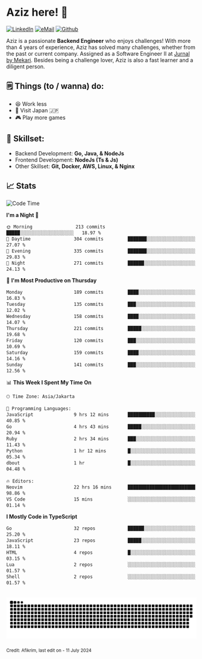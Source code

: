 # Aziz here! 👋

[![LinkedIn](https://img.shields.io/static/v1?message=afikrim&logo=linkedin&label=&color=0077B5&logoColor=white&labelColor=&style=for-the-badge)](https://www.linkedin.com/in/afikrim)
[![eMail](https://img.shields.io/static/v1?message=afikrim10@gmail.com&logo=gmail&label=&color=D14836&logoColor=white&labelColor=&style=for-the-badge)](mailto:afikrim10@gmail.com)
[![Github](https://komarev.com/ghpvc/?username=afikrim&label=Visitors&style=for-the-badge)](https://www.github.com/afikrim)

<!--Introduction-->
Aziz is a passionate **Backend Engineer** who enjoys challenges! With more than 4 years of experience, Aziz has solved many challenges, whether from the past or current company. Assigned as a Software Engineer II at [Jurnal by Mekari](https://jurnal.id). Besides being a challenge lover, Aziz is also a fast learner and a diligent person.

<!--Things TODO-->
## 🗒️ Things (to / wanna) do:

- 😆 Work less
- 🚀 Visit Japan 🇯🇵
- 🎮 Play more games

<!--Skillset-->
## 🏅 Skillset:

- Backend Development: **Go, Java, & NodeJs**
- Frontend Development: **NodeJs (Ts & Js)**
- Other Skillset: **Git, Docker, AWS, Linux, & Nginx**

## 📈 Stats  

<!--START_SECTION:waka-->
![Code Time](http://img.shields.io/badge/Code%20Time-1%2C731%20hrs%2034%20mins-blue)

**I'm a Night 🦉** 

```text
🌞 Morning                213 commits         █████░░░░░░░░░░░░░░░░░░░░   18.97 % 
🌆 Daytime                304 commits         ███████░░░░░░░░░░░░░░░░░░   27.07 % 
🌃 Evening                335 commits         ███████░░░░░░░░░░░░░░░░░░   29.83 % 
🌙 Night                  271 commits         ██████░░░░░░░░░░░░░░░░░░░   24.13 % 
```
📅 **I'm Most Productive on Thursday** 

```text
Monday                   189 commits         ████░░░░░░░░░░░░░░░░░░░░░   16.83 % 
Tuesday                  135 commits         ███░░░░░░░░░░░░░░░░░░░░░░   12.02 % 
Wednesday                158 commits         ████░░░░░░░░░░░░░░░░░░░░░   14.07 % 
Thursday                 221 commits         █████░░░░░░░░░░░░░░░░░░░░   19.68 % 
Friday                   120 commits         ███░░░░░░░░░░░░░░░░░░░░░░   10.69 % 
Saturday                 159 commits         ████░░░░░░░░░░░░░░░░░░░░░   14.16 % 
Sunday                   141 commits         ███░░░░░░░░░░░░░░░░░░░░░░   12.56 % 
```


📊 **This Week I Spent My Time On** 

```text
🕑︎ Time Zone: Asia/Jakarta

💬 Programming Languages: 
JavaScript               9 hrs 12 mins       ██████████░░░░░░░░░░░░░░░   40.85 % 
Go                       4 hrs 43 mins       █████░░░░░░░░░░░░░░░░░░░░   20.94 % 
Ruby                     2 hrs 34 mins       ███░░░░░░░░░░░░░░░░░░░░░░   11.43 % 
Python                   1 hr 12 mins        █░░░░░░░░░░░░░░░░░░░░░░░░   05.34 % 
dbout                    1 hr                █░░░░░░░░░░░░░░░░░░░░░░░░   04.48 % 

🔥 Editors: 
Neovim                   22 hrs 16 mins      █████████████████████████   98.86 % 
VS Code                  15 mins             ░░░░░░░░░░░░░░░░░░░░░░░░░   01.14 % 
```

**I Mostly Code in TypeScript** 

```text
Go                       32 repos            ██████░░░░░░░░░░░░░░░░░░░   25.20 % 
JavaScript               23 repos            █████░░░░░░░░░░░░░░░░░░░░   18.11 % 
HTML                     4 repos             █░░░░░░░░░░░░░░░░░░░░░░░░   03.15 % 
Lua                      2 repos             ░░░░░░░░░░░░░░░░░░░░░░░░░   01.57 % 
Shell                    2 repos             ░░░░░░░░░░░░░░░░░░░░░░░░░   01.57 % 
```




<!--END_SECTION:waka-->


<br clear="both">

<div align="center">
  <img src="https://raw.githubusercontent.com/afikrim/afikrim/output/snake.svg" alt="Snake animation" />
</div>


<sub>Credit: Afikrim, last edit on - 11 July 2024</sub>
